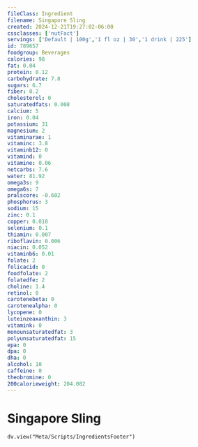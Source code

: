 ```yaml
---
fileClass: Ingredient
filename: Singapore Sling
created: 2024-12-21T19:27:02-06:00
cssclasses: ['nutFact']
servings: ['Default | 100g','1 fl oz | 30','1 drink | 225']
id: 789657
foodgroup: Beverages
calories: 98
fat: 0.04
protein: 0.12
carbohydrate: 7.8
sugars: 6.7
fiber: 0.2
cholesterol: 0
saturatedfats: 0.008
calcium: 5
iron: 0.04
potassium: 31
magnesium: 2
vitaminarae: 1
vitaminc: 3.8
vitaminb12: 0
vitamind: 0
vitamine: 0.06
netcarbs: 7.6
water: 81.92
omega3s: 9
omega6s: 7
pralscore: -0.602
phosphorus: 3
sodium: 15
zinc: 0.1
copper: 0.018
selenium: 0.1
thiamin: 0.007
riboflavin: 0.006
niacin: 0.052
vitaminb6: 0.01
folate: 2
folicacid: 0
foodfolate: 2
folatedfe: 2
choline: 1.4
retinol: 0
carotenebeta: 0
carotenealpha: 0
lycopene: 0
luteinzeaxanthin: 3
vitamink: 0
monounsaturatedfat: 3
polyunsaturatedfat: 15
epa: 0
dpa: 0
dha: 0
alcohol: 10
caffeine: 0
theobromine: 0
200calorieweight: 204.082
---
```


# Singapore Sling

```dataviewjs
dv.view("Meta/Scripts/IngredientsFooter")
```